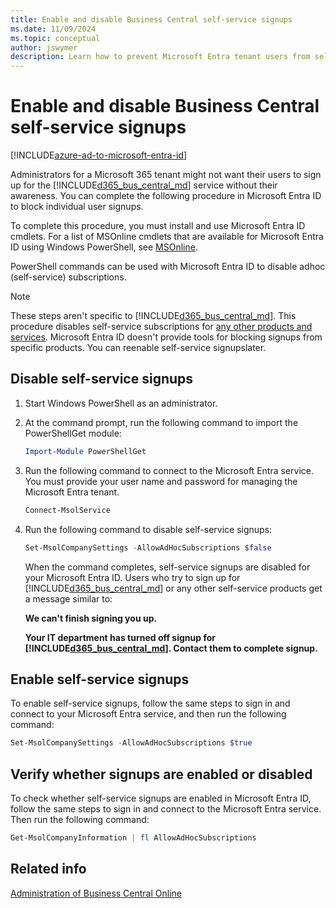 ```yaml
---
title: Enable and disable Business Central self-service signups
ms.date: 11/09/2024
ms.topic: conceptual
author: jswymer
description: Learn how to prevent Microsoft Entra tenant users from self-service sign ups
---
```


# Enable and disable Business Central self-service signups

[!INCLUDE[azure-ad-to-microsoft-entra-id](~/../shared-content/shared/azure-ad-to-microsoft-entra-id.md)]

Administrators for a Microsoft 365 tenant might not want their users to sign up for the [!INCLUDE[d365_bus_central_md](includes/d365_bus_central_md.md)] service without their awareness. You can complete the following procedure in Microsoft Entra ID to block individual user signups.  

To complete this procedure, you must install and use Microsoft Entra ID cmdlets. For a list of MSOnline cmdlets that are available for Microsoft Entra ID using Windows PowerShell, see [MSOnline](/powershell/module/MSOnline/). 

PowerShell commands can be used with Microsoft Entra ID to disable adhoc (self-service) subscriptions. 

> [!NOTE]
> These steps aren't specific to [!INCLUDE[d365_bus_central_md](includes/d365_bus_central_md.md)]. This procedure disables self-service subscriptions for [any other products and services](https://support.office.com/article/using-self-service-sign-up-in-your-organization-4f8712ff-9346-4c6c-bb63-a21ad7a62cbd ). Microsoft Entra ID doesn't provide tools for blocking signups from specific products. You can reenable self-service signupslater.

## Disable self-service signups

1. Start Windows PowerShell as an administrator.
1. At the command prompt, run the following command to import the PowerShellGet module:

    ```PowerShell
    Import-Module PowerShellGet
    ```

1. Run the following command to connect to the Microsoft Entra service. You must provide your user name and password for managing the Microsoft Entra tenant.

    ```PowerShell
    Connect-MsolService
    ```

1. Run the following command to disable self-service signups:

    ```PowerShell  
    Set-MsolCompanySettings -AllowAdHocSubscriptions $false 
    ```

    When the command completes, self-service signups are disabled for your Microsoft Entra ID. Users who try to sign up for [!INCLUDE[d365_bus_central_md](includes/d365_bus_central_md.md)] or any other self-service products get a message similar to:

    **We can't finish signing you up.**

    **Your IT department has turned off signup for [!INCLUDE[d365_bus_central_md](includes/d365_bus_central_md.md)]. Contact them to complete signup.** 


## Enable self-service signups

To enable self-service signups, follow the same steps to sign in and connect to your Microsoft Entra service, and then run the following command:

```PowerShell  
Set-MsolCompanySettings -AllowAdHocSubscriptions $true 
```

## Verify whether signups are enabled or disabled

To check whether self-service signups are enabled in Microsoft Entra ID, follow the same steps to sign in and connect to the Microsoft Entra service. Then run the following command:

```PowerShell
Get-MsolCompanyInformation | fl AllowAdHocSubscriptions
```

## Related info

[Administration of Business Central Online](../administration/tenant-administration.md)
